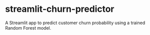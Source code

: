 # streamlit-churn-predictor
A Streamlit app to predict customer churn probability using a trained Random Forest model.
